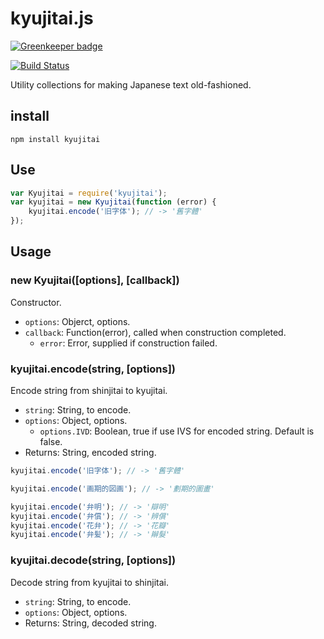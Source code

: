 kyujitai.js
===========

[![Greenkeeper badge](https://badges.greenkeeper.io/hakatashi/kyujitai.js.svg)](https://greenkeeper.io/)

[![Build Status](https://travis-ci.org/hakatashi/kyujitai.js.svg)](https://travis-ci.org/hakatashi/kyujitai.js)

Utility collections for making Japanese text old-fashioned.

## install

    npm install kyujitai

## Use

```javascript
var Kyujitai = require('kyujitai');
var kyujitai = new Kyujitai(function (error) {
    kyujitai.encode('旧字体'); // -> '舊字體'
});
```

## Usage

### new Kyujitai([options], [callback])

Constructor.

* `options`: Objerct, options.
* `callback`: Function(error), called when construction completed.
  - `error`: Error, supplied if construction failed.

### kyujitai.encode(string, [options])

Encode string from shinjitai to kyujitai.

* `string`: String, to encode.
* `options`: Object, options.
  - `options.IVD`: Boolean, true if use IVS for encoded string. Default is false.
* Returns: String, encoded string.

```javascript
kyujitai.encode('旧字体'); // -> '舊字體'

kyujitai.encode('画期的図画'); // -> '劃期的圖畫'

kyujitai.encode('弁明'); // -> '辯明'
kyujitai.encode('弁償'); // -> '辨償'
kyujitai.encode('花弁'); // -> '花瓣'
kyujitai.encode('弁髪'); // -> '辮髮'
```

### kyujitai.decode(string, [options])

Decode string from kyujitai to shinjitai.

* `string`: String, to encode.
* `options`: Object, options.
* Returns: String, decoded string.
